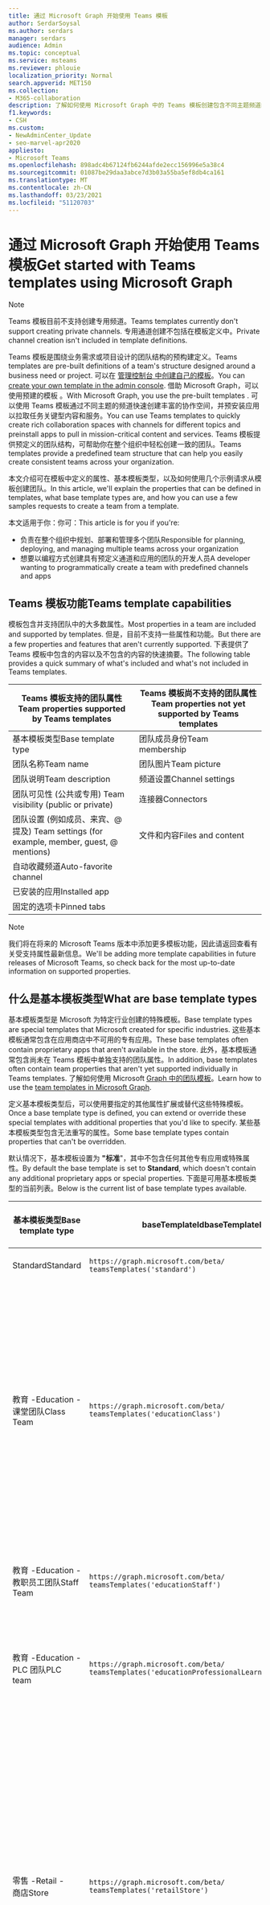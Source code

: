 ```yaml
---
title: 通过 Microsoft Graph 开始使用 Teams 模板
author: SerdarSoysal
ms.author: serdars
manager: serdars
audience: Admin
ms.topic: conceptual
ms.service: msteams
ms.reviewer: phlouie
localization_priority: Normal
search.appverid: MET150
ms.collection:
- M365-collaboration
description: 了解如何使用 Microsoft Graph 中的 Teams 模板创建包含不同主题频道的协作空间，并预安装应用以提供内容和服务。
f1.keywords:
- CSH
ms.custom:
- NewAdminCenter_Update
- seo-marvel-apr2020
appliesto:
- Microsoft Teams
ms.openlocfilehash: 898adc4b67124fb6244afde2ecc156996e5a38c4
ms.sourcegitcommit: 01087be29daa3abce7d3b03a55ba5ef8db4ca161
ms.translationtype: MT
ms.contentlocale: zh-CN
ms.lasthandoff: 03/23/2021
ms.locfileid: "51120703"
---
```

# <a name="get-started-with-teams-templates-using-microsoft-graph"></a><span data-ttu-id="9e240-103">通过 Microsoft Graph 开始使用 Teams 模板</span><span class="sxs-lookup"><span data-stu-id="9e240-103">Get started with Teams templates using Microsoft Graph</span></span>

> [!NOTE]
> <span data-ttu-id="9e240-104">Teams 模板目前不支持创建专用频道。</span><span class="sxs-lookup"><span data-stu-id="9e240-104">Teams templates currently don't support creating private channels.</span></span> <span data-ttu-id="9e240-105">专用通道创建不包括在模板定义中。</span><span class="sxs-lookup"><span data-stu-id="9e240-105">Private channel creation isn't included in template definitions.</span></span>

<span data-ttu-id="9e240-106">Teams 模板是围绕业务需求或项目设计的团队结构的预构建定义。</span><span class="sxs-lookup"><span data-stu-id="9e240-106">Teams templates are pre-built definitions of a team's structure designed around a business need or project.</span></span> <span data-ttu-id="9e240-107">可以在 [管理控制台 中创建自己的模板](get-started-with-teams-templates-in-the-admin-console.md)。</span><span class="sxs-lookup"><span data-stu-id="9e240-107">You can [create your own template in the admin console](get-started-with-teams-templates-in-the-admin-console.md).</span></span> <span data-ttu-id="9e240-108">借助 Microsoft Graph，可以使用预建的模板 。</span><span class="sxs-lookup"><span data-stu-id="9e240-108">With Microsoft Graph, you use the pre-built templates .</span></span> <span data-ttu-id="9e240-109">可以使用 Teams 模板通过不同主题的频道快速创建丰富的协作空间，并预安装应用以拉取任务关键型内容和服务。</span><span class="sxs-lookup"><span data-stu-id="9e240-109">You can use Teams templates to quickly create rich collaboration spaces with channels for different topics and preinstall apps to pull in mission-critical content and services.</span></span> <span data-ttu-id="9e240-110">Teams 模板提供预定义的团队结构，可帮助你在整个组织中轻松创建一致的团队。</span><span class="sxs-lookup"><span data-stu-id="9e240-110">Teams templates provide a predefined team structure that can help you easily create consistent teams across your organization.</span></span>

<span data-ttu-id="9e240-111">本文介绍可在模板中定义的属性、基本模板类型，以及如何使用几个示例请求从模板创建团队。</span><span class="sxs-lookup"><span data-stu-id="9e240-111">In this article, we'll explain the properties that can be defined in templates, what base template types are, and how you can use a few samples requests to create a team from a template.</span></span>

<span data-ttu-id="9e240-112">本文适用于你：你可：</span><span class="sxs-lookup"><span data-stu-id="9e240-112">This article is for you if you're:</span></span>

- <span data-ttu-id="9e240-113">负责在整个组织中规划、部署和管理多个团队</span><span class="sxs-lookup"><span data-stu-id="9e240-113">Responsible for planning, deploying, and managing multiple teams across your organization</span></span><br>
- <span data-ttu-id="9e240-114">想要以编程方式创建具有预定义通道和应用的团队的开发人员</span><span class="sxs-lookup"><span data-stu-id="9e240-114">A developer wanting to programmatically create a team with predefined channels and apps</span></span>

## <a name="teams-template-capabilities"></a><span data-ttu-id="9e240-115">Teams 模板功能</span><span class="sxs-lookup"><span data-stu-id="9e240-115">Teams template capabilities</span></span>

<span data-ttu-id="9e240-116">模板包含并支持团队中的大多数属性。</span><span class="sxs-lookup"><span data-stu-id="9e240-116">Most properties in a team are included and supported by templates.</span></span> <span data-ttu-id="9e240-117">但是，目前不支持一些属性和功能。</span><span class="sxs-lookup"><span data-stu-id="9e240-117">But there are a few properties and features that aren't currently supported.</span></span> <span data-ttu-id="9e240-118">下表提供了 Teams 模板中包含的内容以及不包含的内容的快速摘要。</span><span class="sxs-lookup"><span data-stu-id="9e240-118">The following table provides a quick summary of what's included and what's not included in Teams templates.</span></span>

| <span data-ttu-id="9e240-119">**Teams 模板支持的团队属性**</span><span class="sxs-lookup"><span data-stu-id="9e240-119">**Team properties supported by Teams templates**</span></span> | <span data-ttu-id="9e240-120">**Teams 模板尚不支持的团队属性**</span><span class="sxs-lookup"><span data-stu-id="9e240-120">**Team properties not yet supported by Teams templates**</span></span> |
| ------------------------------------------------ | -------------------------------------------------------- |
| <span data-ttu-id="9e240-121">基本模板类型</span><span class="sxs-lookup"><span data-stu-id="9e240-121">Base template type</span></span> | <span data-ttu-id="9e240-122">团队成员身份</span><span class="sxs-lookup"><span data-stu-id="9e240-122">Team membership</span></span> |
| <span data-ttu-id="9e240-123">团队名称</span><span class="sxs-lookup"><span data-stu-id="9e240-123">Team name</span></span> | <span data-ttu-id="9e240-124">团队图片</span><span class="sxs-lookup"><span data-stu-id="9e240-124">Team picture</span></span> |
| <span data-ttu-id="9e240-125">团队说明</span><span class="sxs-lookup"><span data-stu-id="9e240-125">Team description</span></span> | <span data-ttu-id="9e240-126">频道设置</span><span class="sxs-lookup"><span data-stu-id="9e240-126">Channel settings</span></span> |
| <span data-ttu-id="9e240-127">团队可见性 (公共或专用) </span><span class="sxs-lookup"><span data-stu-id="9e240-127">Team visibility (public or private)</span></span> | <span data-ttu-id="9e240-128">连接器</span><span class="sxs-lookup"><span data-stu-id="9e240-128">Connectors</span></span> |
| <span data-ttu-id="9e240-129">团队设置 (例如成员、来宾、@ 提及) </span><span class="sxs-lookup"><span data-stu-id="9e240-129">Team settings (for example, member, guest, @ mentions)</span></span> | <span data-ttu-id="9e240-130">文件和内容</span><span class="sxs-lookup"><span data-stu-id="9e240-130">Files and content</span></span> |
| <span data-ttu-id="9e240-131">自动收藏频道</span><span class="sxs-lookup"><span data-stu-id="9e240-131">Auto-favorite channel</span></span> | |
| <span data-ttu-id="9e240-132">已安装的应用</span><span class="sxs-lookup"><span data-stu-id="9e240-132">Installed app</span></span> | |
| <span data-ttu-id="9e240-133">固定的选项卡</span><span class="sxs-lookup"><span data-stu-id="9e240-133">Pinned tabs</span></span> | |

> [!NOTE]
> <span data-ttu-id="9e240-134">我们将在将来的 Microsoft Teams 版本中添加更多模板功能，因此请返回查看有关受支持属性最新信息。</span><span class="sxs-lookup"><span data-stu-id="9e240-134">We'll be adding more template capabilities in future releases of Microsoft Teams, so check back for the most up-to-date information on supported properties.</span></span>

## <a name="what-are-base-template-types"></a><span data-ttu-id="9e240-135">什么是基本模板类型</span><span class="sxs-lookup"><span data-stu-id="9e240-135">What are base template types</span></span>

<span data-ttu-id="9e240-136">基本模板类型是 Microsoft 为特定行业创建的特殊模板。</span><span class="sxs-lookup"><span data-stu-id="9e240-136">Base template types are special templates that Microsoft created for specific industries.</span></span> <span data-ttu-id="9e240-137">这些基本模板通常包含在应用商店中不可用的专有应用。</span><span class="sxs-lookup"><span data-stu-id="9e240-137">These base templates often contain proprietary apps that aren't available in the store.</span></span> <span data-ttu-id="9e240-138">此外，基本模板通常包含尚未在 Teams 模板中单独支持的团队属性。</span><span class="sxs-lookup"><span data-stu-id="9e240-138">In addition, base templates often contain team properties that aren't yet supported individually in Teams templates.</span></span> <span data-ttu-id="9e240-139">了解如何使用 Microsoft [Graph 中的团队模板](get-started-with-teams-templates.md)。</span><span class="sxs-lookup"><span data-stu-id="9e240-139">Learn how to use the [team templates in Microsoft Graph](get-started-with-teams-templates.md).</span></span>

<span data-ttu-id="9e240-140">定义基本模板类型后，可以使用要指定的其他属性扩展或替代这些特殊模板。</span><span class="sxs-lookup"><span data-stu-id="9e240-140">Once a base template type is defined, you can extend or override these special templates with additional properties that you'd like to specify.</span></span> <span data-ttu-id="9e240-141">某些基本模板类型包含无法重写的属性。</span><span class="sxs-lookup"><span data-stu-id="9e240-141">Some base template types contain properties that can't be overridden.</span></span>

<span data-ttu-id="9e240-142">默认情况下，基本模板设置为 **"标准**"，其中不包含任何其他专有应用或特殊属性。</span><span class="sxs-lookup"><span data-stu-id="9e240-142">By default the base template is set to **Standard**, which doesn't contain any additional proprietary apps or special properties.</span></span> <span data-ttu-id="9e240-143">下面是可用基本模板类型的当前列表。</span><span class="sxs-lookup"><span data-stu-id="9e240-143">Below is the current list of base template types available.</span></span>

| <span data-ttu-id="9e240-144">基本模板类型</span><span class="sxs-lookup"><span data-stu-id="9e240-144">Base template type</span></span> | <span data-ttu-id="9e240-145">baseTemplateId</span><span class="sxs-lookup"><span data-stu-id="9e240-145">baseTemplateId</span></span> | <span data-ttu-id="9e240-146">此基本模板包含的属性</span><span class="sxs-lookup"><span data-stu-id="9e240-146">Properties that come with this base template</span></span> |
| ------------------ | -------------- | ----------------------------------------------------- |
| <span data-ttu-id="9e240-147">Standard</span><span class="sxs-lookup"><span data-stu-id="9e240-147">Standard</span></span> | `https://graph.microsoft.com/beta/`<br>`teamsTemplates('standard')` | <span data-ttu-id="9e240-148">无其他应用和属性</span><span class="sxs-lookup"><span data-stu-id="9e240-148">No additional apps and properties</span></span> |
| <span data-ttu-id="9e240-149">教育 -</span><span class="sxs-lookup"><span data-stu-id="9e240-149">Education -</span></span><br><span data-ttu-id="9e240-150">课堂团队</span><span class="sxs-lookup"><span data-stu-id="9e240-150">Class Team</span></span> | `https://graph.microsoft.com/beta/`<br>`teamsTemplates('educationClass')` | <span data-ttu-id="9e240-151">应用：</span><span class="sxs-lookup"><span data-stu-id="9e240-151">Apps:</span></span><ul><li><span data-ttu-id="9e240-152">OneNote 课堂笔记本 (固定到" **常规"选项卡**) </span><span class="sxs-lookup"><span data-stu-id="9e240-152">OneNote Class Notebook (pinned to the **General** tab)</span></span> </li><li><span data-ttu-id="9e240-153">作业应用 (固定到" **常规"选项卡**) </span><span class="sxs-lookup"><span data-stu-id="9e240-153">Assignments app (pinned to the **General** tab)</span></span></li></ul> <span data-ttu-id="9e240-154">团队属性：</span><span class="sxs-lookup"><span data-stu-id="9e240-154">Team properties:</span></span><ul><li><span data-ttu-id="9e240-155">团队可见性设置为 **HiddenMembership (** 无法重写) </span><span class="sxs-lookup"><span data-stu-id="9e240-155">Team visibility set to **HiddenMembership** (cannot be overridden)</span></span></li></ul> |
| <span data-ttu-id="9e240-156">教育 -</span><span class="sxs-lookup"><span data-stu-id="9e240-156">Education -</span></span><br><span data-ttu-id="9e240-157">教职员工团队</span><span class="sxs-lookup"><span data-stu-id="9e240-157">Staff Team</span></span> | `https://graph.microsoft.com/beta/`<br>`teamsTemplates('educationStaff')` | <span data-ttu-id="9e240-158">应用：</span><span class="sxs-lookup"><span data-stu-id="9e240-158">Apps:</span></span><ul><li><span data-ttu-id="9e240-159">OneNote 教职 (笔记本已固定到 **"常规"** 选项卡) </span><span class="sxs-lookup"><span data-stu-id="9e240-159">OneNote Staff Notebook (pinned to the **General** tab)</span></span></li></ul> |
|<span data-ttu-id="9e240-160">教育 -</span><span class="sxs-lookup"><span data-stu-id="9e240-160">Education -</span></span><br><span data-ttu-id="9e240-161">PLC 团队</span><span class="sxs-lookup"><span data-stu-id="9e240-161">PLC team</span></span> |`https://graph.microsoft.com/beta/`<br>`teamsTemplates('educationProfessionalLearningCommunity')` | <span data-ttu-id="9e240-162">应用：</span><span class="sxs-lookup"><span data-stu-id="9e240-162">Apps:</span></span><ul><li><span data-ttu-id="9e240-163">OneNote PLC 笔记本 (固定到"**常规"选项卡)**</span><span class="sxs-lookup"><span data-stu-id="9e240-163">OneNote PLC Notebook (pinned to the **General** tab)</span></span></ul></li>|
| <span data-ttu-id="9e240-164">零售 -</span><span class="sxs-lookup"><span data-stu-id="9e240-164">Retail -</span></span><br><span data-ttu-id="9e240-165">商店</span><span class="sxs-lookup"><span data-stu-id="9e240-165">Store</span></span> | `https://graph.microsoft.com/beta/`<br>`teamsTemplates('retailStore')` | <span data-ttu-id="9e240-166">频道：</span><span class="sxs-lookup"><span data-stu-id="9e240-166">Channels:</span></span><ul><li><span data-ttu-id="9e240-167">换班</span><span class="sxs-lookup"><span data-stu-id="9e240-167">Shift handoff</span></span></li><li><span data-ttu-id="9e240-168">学习</span><span class="sxs-lookup"><span data-stu-id="9e240-168">Learning</span></span></li></ul><span data-ttu-id="9e240-169">团队属性</span><span class="sxs-lookup"><span data-stu-id="9e240-169">Team properties</span></span><ul><li><span data-ttu-id="9e240-170">团队可见性设置为“公共”</span><span class="sxs-lookup"><span data-stu-id="9e240-170">Team visibility set to Public</span></span></li></ul><span data-ttu-id="9e240-171">成员权限</span><span class="sxs-lookup"><span data-stu-id="9e240-171">Member permissions</span></span><ul><li><span data-ttu-id="9e240-172">防止成员创建、更新或删除频道</span><span class="sxs-lookup"><span data-stu-id="9e240-172">Prevent members from creating, updating, or removing channels</span></span></li><li><span data-ttu-id="9e240-173">防止成员添加或删除应用</span><span class="sxs-lookup"><span data-stu-id="9e240-173">Prevent members from adding or removing apps</span></span></li><li><span data-ttu-id="9e240-174">防止成员创建、更新或删除连接器</span><span class="sxs-lookup"><span data-stu-id="9e240-174">Prevent members from creating, updating, or removing connectors</span></span></li></ul> |
| <span data-ttu-id="9e240-175">零售 -</span><span class="sxs-lookup"><span data-stu-id="9e240-175">Retail -</span></span><br><span data-ttu-id="9e240-176">管理器协作</span><span class="sxs-lookup"><span data-stu-id="9e240-176">Manager collaboration</span></span> | `https://graph.microsoft.com/beta/`<br>`teamsTemplates('retailManagerCollaboration')` | <span data-ttu-id="9e240-177">频道：</span><span class="sxs-lookup"><span data-stu-id="9e240-177">Channels:</span></span><ul><li><span data-ttu-id="9e240-178">学习</span><span class="sxs-lookup"><span data-stu-id="9e240-178">Learning</span></span></li><li><span data-ttu-id="9e240-179">运营</span><span class="sxs-lookup"><span data-stu-id="9e240-179">Operations</span></span></li></ul><span data-ttu-id="9e240-180">团队属性：</span><span class="sxs-lookup"><span data-stu-id="9e240-180">Team properties:</span></span><ul><li><span data-ttu-id="9e240-181">团队可见性设置为“专用”</span><span class="sxs-lookup"><span data-stu-id="9e240-181">Team visibility set to Private</span></span></li></ul><span data-ttu-id="9e240-182">成员权限：</span><span class="sxs-lookup"><span data-stu-id="9e240-182">Member permissions:</span></span><ul><li><span data-ttu-id="9e240-183">防止成员创建、更新或删除频道</span><span class="sxs-lookup"><span data-stu-id="9e240-183">Prevent members from creating, updating, or removing channels</span></span></li><li><span data-ttu-id="9e240-184">防止成员添加或删除应用</span><span class="sxs-lookup"><span data-stu-id="9e240-184">Prevent members from adding or removing apps</span></span></li><li><span data-ttu-id="9e240-185">防止成员创建、更新或删除连接器</span><span class="sxs-lookup"><span data-stu-id="9e240-185">Prevent members from creating, updating, or removing connectors</span></span></li></ul>|
| <span data-ttu-id="9e240-186">医疗保健 -</span><span class="sxs-lookup"><span data-stu-id="9e240-186">Healthcare -</span></span><br><span data-ttu-id="9e240-187">Ward</span><span class="sxs-lookup"><span data-stu-id="9e240-187">Ward</span></span> |`https://graph.microsoft.com/beta/`<br>`teamsTemplates('healthcareWard')` |<span data-ttu-id="9e240-188">频道：</span><span class="sxs-lookup"><span data-stu-id="9e240-188">Channels:</span></span> <ul><li><span data-ttu-id="9e240-189">公告 \*</span><span class="sxs-lookup"><span data-stu-id="9e240-189">Announcements\*</span></span></li><li><span data-ttu-id="9e240-190">小型会议室 \*</span><span class="sxs-lookup"><span data-stu-id="9e240-190">Huddles\*</span></span></li><li><span data-ttu-id="9e240-191">循环配置</span><span class="sxs-lookup"><span data-stu-id="9e240-191">Rounds</span></span></li><li><span data-ttu-id="9e240-192">人员配备 \*</span><span class="sxs-lookup"><span data-stu-id="9e240-192">Staffing\*</span></span></li><li><span data-ttu-id="9e240-193">培训 \*</span><span class="sxs-lookup"><span data-stu-id="9e240-193">Training\*</span></span></li></ul><span data-ttu-id="9e240-194">\*自动收藏的频道</span><span class="sxs-lookup"><span data-stu-id="9e240-194">\*Auto-favorited channels</span></span> |
|<span data-ttu-id="9e240-195">医疗保健 -</span><span class="sxs-lookup"><span data-stu-id="9e240-195">Healthcare -</span></span><br><span data-ttu-id="9e240-196">医院</span><span class="sxs-lookup"><span data-stu-id="9e240-196">Hospital</span></span> | `https://graph.microsoft.com/beta/`<br>`teamsTemplates('healthcareHospital')` |<span data-ttu-id="9e240-197">频道：</span><span class="sxs-lookup"><span data-stu-id="9e240-197">Channels:</span></span><ul><li><span data-ttu-id="9e240-198">公告 \*</span><span class="sxs-lookup"><span data-stu-id="9e240-198">Announcements\*</span></span></li><li><span data-ttu-id="9e240-199">合规性 \*</span><span class="sxs-lookup"><span data-stu-id="9e240-199">Compliance\*</span></span></li><li><span data-ttu-id="9e240-200">保管</span><span class="sxs-lookup"><span data-stu-id="9e240-200">Custodial</span></span></li><li><span data-ttu-id="9e240-201">人力资源</span><span class="sxs-lookup"><span data-stu-id="9e240-201">Human Resources</span></span></li></li><li><span data-ttu-id="9e240-202">药房</span><span class="sxs-lookup"><span data-stu-id="9e240-202">Pharmacy</span></span></li></ul><span data-ttu-id="9e240-203">\*自动收藏的通道</span><span class="sxs-lookup"><span data-stu-id="9e240-203">\*Auto-favorited channel</span></span>|
|||


<span data-ttu-id="9e240-204">使用以下模板在 Teams 客户端和 Microsoft Graph 中创建团队。</span><span class="sxs-lookup"><span data-stu-id="9e240-204">Use the following templates to create teams in both the Teams client as well as Microsoft Graph.</span></span>


| <span data-ttu-id="9e240-205">基本模板类型</span><span class="sxs-lookup"><span data-stu-id="9e240-205">Base template type</span></span> | <span data-ttu-id="9e240-206">baseTemplateId</span><span class="sxs-lookup"><span data-stu-id="9e240-206">baseTemplateId</span></span> | <span data-ttu-id="9e240-207">此基本模板包含的属性</span><span class="sxs-lookup"><span data-stu-id="9e240-207">Properties that come with this base template</span></span> |
| ------------------ | -------------- | ----------------------------------------------------- |
| <span data-ttu-id="9e240-208">采用 Office 365</span><span class="sxs-lookup"><span data-stu-id="9e240-208">Adopt Office 365</span></span> |`com.microsoft.teams.template.`<br>`AdoptOffice365`|  <span data-ttu-id="9e240-209">频道：</span><span class="sxs-lookup"><span data-stu-id="9e240-209">Channels:</span></span> <ul><li><span data-ttu-id="9e240-210">常规</span><span class="sxs-lookup"><span data-stu-id="9e240-210">General</span></span></li> <li><span data-ttu-id="9e240-211">公告</span><span class="sxs-lookup"><span data-stu-id="9e240-211">Announcements</span></span></li> <li><span data-ttu-id="9e240-212">冠军角</span><span class="sxs-lookup"><span data-stu-id="9e240-212">Champions corner</span></span></li> <li><span data-ttu-id="9e240-213">团队表单</span><span class="sxs-lookup"><span data-stu-id="9e240-213">Team forms</span></span></li></ul> <span data-ttu-id="9e240-214">应用：</span><span class="sxs-lookup"><span data-stu-id="9e240-214">Apps:</span></span> <ul><li><span data-ttu-id="9e240-215">Wiki</span><span class="sxs-lookup"><span data-stu-id="9e240-215">Wiki</span></span></li>  <li><span data-ttu-id="9e240-216">日历</span><span class="sxs-lookup"><span data-stu-id="9e240-216">Calendar</span></span></li> |
| <span data-ttu-id="9e240-217">管理项目</span><span class="sxs-lookup"><span data-stu-id="9e240-217">Manage a project</span></span> |`com.microsoft.teams.template.`<br>`ManageAProject`| <span data-ttu-id="9e240-218">频道：</span><span class="sxs-lookup"><span data-stu-id="9e240-218">Channels:</span></span> <ul><li><span data-ttu-id="9e240-219">常规</span><span class="sxs-lookup"><span data-stu-id="9e240-219">General</span></span></li> <li><span data-ttu-id="9e240-220">公告</span><span class="sxs-lookup"><span data-stu-id="9e240-220">Announcements</span></span></li> <li><span data-ttu-id="9e240-221">资源</span><span class="sxs-lookup"><span data-stu-id="9e240-221">Resources</span></span></li> <li><span data-ttu-id="9e240-222">规划</span><span class="sxs-lookup"><span data-stu-id="9e240-222">Planning</span></span></li></ul> <span data-ttu-id="9e240-223">应用：</span><span class="sxs-lookup"><span data-stu-id="9e240-223">Apps:</span></span><ul><li><span data-ttu-id="9e240-224">Wiki</span><span class="sxs-lookup"><span data-stu-id="9e240-224">Wiki</span></span></li><li><span data-ttu-id="9e240-225">OneNote</span><span class="sxs-lookup"><span data-stu-id="9e240-225">OneNote</span></span></li></ul> |
| <span data-ttu-id="9e240-226">管理事件</span><span class="sxs-lookup"><span data-stu-id="9e240-226">Manage an event</span></span>|`com.microsoft.teams.template.`<br>`ManageAnEvent` | <span data-ttu-id="9e240-227">频道：</span><span class="sxs-lookup"><span data-stu-id="9e240-227">Channels:</span></span> <ul><li><span data-ttu-id="9e240-228">常规</span><span class="sxs-lookup"><span data-stu-id="9e240-228">General</span></span></li> <li><span data-ttu-id="9e240-229">公告</span><span class="sxs-lookup"><span data-stu-id="9e240-229">Announcements</span></span></li> <li><span data-ttu-id="9e240-230">预算</span><span class="sxs-lookup"><span data-stu-id="9e240-230">Budget</span></span></li> <li><span data-ttu-id="9e240-231">内容</span><span class="sxs-lookup"><span data-stu-id="9e240-231">Content</span></span></li><li><span data-ttu-id="9e240-232">后勤工作</span><span class="sxs-lookup"><span data-stu-id="9e240-232">Logistics</span></span></li> <li><span data-ttu-id="9e240-233">规划</span><span class="sxs-lookup"><span data-stu-id="9e240-233">Planning</span></span></li> <li> <span data-ttu-id="9e240-234">市场营销和 PR</span><span class="sxs-lookup"><span data-stu-id="9e240-234">Marketing and PR</span></span></li></ul> <span data-ttu-id="9e240-235">应用：</span><span class="sxs-lookup"><span data-stu-id="9e240-235">Apps:</span></span><ul><li><span data-ttu-id="9e240-236">Wiki</span><span class="sxs-lookup"><span data-stu-id="9e240-236">Wiki</span></span></li><li><span data-ttu-id="9e240-237">网站</span><span class="sxs-lookup"><span data-stu-id="9e240-237">Website</span></span></li> <li><span data-ttu-id="9e240-238">YouTube</span><span class="sxs-lookup"><span data-stu-id="9e240-238">YouTube</span></span></li> <li><span data-ttu-id="9e240-239">Planner</span><span class="sxs-lookup"><span data-stu-id="9e240-239">Planner</span></span></li> <li><span data-ttu-id="9e240-240">OneNote</span><span class="sxs-lookup"><span data-stu-id="9e240-240">OneNote</span></span></li></ul> |
|<span data-ttu-id="9e240-241">培训员工</span><span class="sxs-lookup"><span data-stu-id="9e240-241">Onboard employees</span></span>|`com.microsoft.teams.template.`<br>`OnboardEmployees` | <span data-ttu-id="9e240-242">频道：</span><span class="sxs-lookup"><span data-stu-id="9e240-242">Channels:</span></span> <ul><li><span data-ttu-id="9e240-243">常规</span><span class="sxs-lookup"><span data-stu-id="9e240-243">General</span></span></li> <li><span data-ttu-id="9e240-244">公告</span><span class="sxs-lookup"><span data-stu-id="9e240-244">Announcements</span></span></li> <li><span data-ttu-id="9e240-245">员工聊天</span><span class="sxs-lookup"><span data-stu-id="9e240-245">Employee chat</span></span></li> <li><span data-ttu-id="9e240-246">培训</span><span class="sxs-lookup"><span data-stu-id="9e240-246">Training</span></span></li></ul><span data-ttu-id="9e240-247">应用：</span><span class="sxs-lookup"><span data-stu-id="9e240-247">Apps:</span></span><ul><li><span data-ttu-id="9e240-248">Wiki</span><span class="sxs-lookup"><span data-stu-id="9e240-248">Wiki</span></span></li><li><span data-ttu-id="9e240-249">社区</span><span class="sxs-lookup"><span data-stu-id="9e240-249">Communities</span></span></li></ul>|
|<span data-ttu-id="9e240-250">组织技术支持</span><span class="sxs-lookup"><span data-stu-id="9e240-250">Organize help desk</span></span>| `com.microsoft.teams.template.`<br>`OrganizeHelpDesk`|<span data-ttu-id="9e240-251">频道：</span><span class="sxs-lookup"><span data-stu-id="9e240-251">Channels:</span></span><ul><li><span data-ttu-id="9e240-252">常规</span><span class="sxs-lookup"><span data-stu-id="9e240-252">General</span></span></li><li><span data-ttu-id="9e240-253">公告</span><span class="sxs-lookup"><span data-stu-id="9e240-253">Announcements</span></span></li><li><span data-ttu-id="9e240-254">常见问题</span><span class="sxs-lookup"><span data-stu-id="9e240-254">FAQ</span></span></li></ul><span data-ttu-id="9e240-255">应用：</span><span class="sxs-lookup"><span data-stu-id="9e240-255">Apps:</span></span><ul><li><span data-ttu-id="9e240-256">Wiki</span><span class="sxs-lookup"><span data-stu-id="9e240-256">Wiki</span></span></li><li><span data-ttu-id="9e240-257">OneNote</span><span class="sxs-lookup"><span data-stu-id="9e240-257">OneNote</span></span></li></ul> |
| <span data-ttu-id="9e240-258">协作处理患者护理</span><span class="sxs-lookup"><span data-stu-id="9e240-258">Collaborate on patient care</span></span>| `healthcareWard `| <span data-ttu-id="9e240-259">频道：</span><span class="sxs-lookup"><span data-stu-id="9e240-259">Channels:</span></span><ul><li><span data-ttu-id="9e240-260">常规</span><span class="sxs-lookup"><span data-stu-id="9e240-260">General</span></span></li><li><span data-ttu-id="9e240-261">公告</span><span class="sxs-lookup"><span data-stu-id="9e240-261">Announcements</span></span></li><li><span data-ttu-id="9e240-262">小型会议室</span><span class="sxs-lookup"><span data-stu-id="9e240-262">Huddles</span></span></li><li><span data-ttu-id="9e240-263">循环配置</span><span class="sxs-lookup"><span data-stu-id="9e240-263">Rounds</span></span></li><li><span data-ttu-id="9e240-264">人员配备</span><span class="sxs-lookup"><span data-stu-id="9e240-264">Staffing</span></span></li><li><span data-ttu-id="9e240-265">培训</span><span class="sxs-lookup"><span data-stu-id="9e240-265">Training</span></span></li></ul> <span data-ttu-id="9e240-266">应用：</span><span class="sxs-lookup"><span data-stu-id="9e240-266">Apps:</span></span> <ul><li><span data-ttu-id="9e240-267">Wiki</span><span class="sxs-lookup"><span data-stu-id="9e240-267">Wiki</span></span></li>|
| <span data-ttu-id="9e240-268">协作解决全球问题或事件</span><span class="sxs-lookup"><span data-stu-id="9e240-268">Collaborate on global crisis or event</span></span> |`com.microsoft.teams.template.`<br>`CollaborateOnAGlobalCrisisOrEvent`| <span data-ttu-id="9e240-269">频道：</span><span class="sxs-lookup"><span data-stu-id="9e240-269">Channels:</span></span> <ul><li><span data-ttu-id="9e240-270">常规</span><span class="sxs-lookup"><span data-stu-id="9e240-270">General</span></span><li><span data-ttu-id="9e240-271">公告</span><span class="sxs-lookup"><span data-stu-id="9e240-271">Announcements</span></span></li><li><span data-ttu-id="9e240-272">世界新闻</span><span class="sxs-lookup"><span data-stu-id="9e240-272">World news</span></span></li><li><span data-ttu-id="9e240-273">业务连续性</span><span class="sxs-lookup"><span data-stu-id="9e240-273">Business continuity</span></span></li><li><span data-ttu-id="9e240-274">远程工作</span><span class="sxs-lookup"><span data-stu-id="9e240-274">Remote working</span></span></li><li><span data-ttu-id="9e240-275">内部通信</span><span class="sxs-lookup"><span data-stu-id="9e240-275">Internal comms</span></span></li><li><span data-ttu-id="9e240-276">外部通信</span><span class="sxs-lookup"><span data-stu-id="9e240-276">External comms</span></span></li><li><span data-ttu-id="9e240-277">客户投诉</span><span class="sxs-lookup"><span data-stu-id="9e240-277">Customer complaints</span></span></li><li><span data-ttu-id="9e240-278">Kudos</span><span class="sxs-lookup"><span data-stu-id="9e240-278">Kudos</span></span></li><li><span data-ttu-id="9e240-279">高管更新</span><span class="sxs-lookup"><span data-stu-id="9e240-279">Executive update</span></span></li></ul><span data-ttu-id="9e240-280">应用：</span><span class="sxs-lookup"><span data-stu-id="9e240-280">Apps:</span></span> <ul><li><span data-ttu-id="9e240-281">表扬</span><span class="sxs-lookup"><span data-stu-id="9e240-281">Praise</span></span></li><li><span data-ttu-id="9e240-282">Wiki</span><span class="sxs-lookup"><span data-stu-id="9e240-282">Wiki</span></span></li><li><span data-ttu-id="9e240-283">网站</span><span class="sxs-lookup"><span data-stu-id="9e240-283">Website</span></span></li></ul>|
|<span data-ttu-id="9e240-284">在银行分支机构内协作</span><span class="sxs-lookup"><span data-stu-id="9e240-284">Collaborate within a bank branch</span></span>| `com.microsoft.teams.template.`<br>`CollaborateWithinABankBranch `|<span data-ttu-id="9e240-285">频道：</span><span class="sxs-lookup"><span data-stu-id="9e240-285">Channels:</span></span> <ul><li><span data-ttu-id="9e240-286">常规</span><span class="sxs-lookup"><span data-stu-id="9e240-286">General</span></span><li><span data-ttu-id="9e240-287">公告</span><span class="sxs-lookup"><span data-stu-id="9e240-287">Announcements</span></span></li><li><span data-ttu-id="9e240-288">小型会议室</span><span class="sxs-lookup"><span data-stu-id="9e240-288">Huddles</span></span></li><li><span data-ttu-id="9e240-289">客户会议</span><span class="sxs-lookup"><span data-stu-id="9e240-289">Customer meetings</span></span></li><li><span data-ttu-id="9e240-290">指导</span><span class="sxs-lookup"><span data-stu-id="9e240-290">Coaching</span></span></li><li><span data-ttu-id="9e240-291">技能开发</span><span class="sxs-lookup"><span data-stu-id="9e240-291">Skills development</span></span></li><li><span data-ttu-id="9e240-292">贷款处理</span><span class="sxs-lookup"><span data-stu-id="9e240-292">Loan processing</span></span></li><li><span data-ttu-id="9e240-293">客户投诉</span><span class="sxs-lookup"><span data-stu-id="9e240-293">Customer complaints</span></span></li><li><span data-ttu-id="9e240-294">Kudos</span><span class="sxs-lookup"><span data-stu-id="9e240-294">Kudos</span></span></li><li><span data-ttu-id="9e240-295">有趣的内容</span><span class="sxs-lookup"><span data-stu-id="9e240-295">Fun stuff</span></span></li><li><span data-ttu-id="9e240-296">合规性</span><span class="sxs-lookup"><span data-stu-id="9e240-296">Compliance</span></span></li></ul>|
|<span data-ttu-id="9e240-297">协调事件响应</span><span class="sxs-lookup"><span data-stu-id="9e240-297">Coordinate incident response</span></span>| `com.microsoft.teams.template.`<br>`CoordinateIncidentResponse`|<span data-ttu-id="9e240-298">频道：</span><span class="sxs-lookup"><span data-stu-id="9e240-298">Channels:</span></span> <ul><li><span data-ttu-id="9e240-299">常规</span><span class="sxs-lookup"><span data-stu-id="9e240-299">General</span></span><li><span data-ttu-id="9e240-300">公告</span><span class="sxs-lookup"><span data-stu-id="9e240-300">Announcements</span></span></li><li><span data-ttu-id="9e240-301">后勤工作</span><span class="sxs-lookup"><span data-stu-id="9e240-301">Logistics</span></span></li><li><span data-ttu-id="9e240-302">规划</span><span class="sxs-lookup"><span data-stu-id="9e240-302">Planning</span></span></li><li><span data-ttu-id="9e240-303">恢复</span><span class="sxs-lookup"><span data-stu-id="9e240-303">Recovery</span></span></li><li><span data-ttu-id="9e240-304">紧急</span><span class="sxs-lookup"><span data-stu-id="9e240-304">Urgent</span></span></li></ul> <span data-ttu-id="9e240-305">应用：</span><span class="sxs-lookup"><span data-stu-id="9e240-305">Apps:</span></span> <ul><li><span data-ttu-id="9e240-306">Wiki</span><span class="sxs-lookup"><span data-stu-id="9e240-306">Wiki</span></span></li><li><span data-ttu-id="9e240-307">Excel</span><span class="sxs-lookup"><span data-stu-id="9e240-307">Excel</span></span></li><li><span data-ttu-id="9e240-308">OneNote</span><span class="sxs-lookup"><span data-stu-id="9e240-308">OneNote</span></span></li><li><span data-ttu-id="9e240-309">SharePoint</span><span class="sxs-lookup"><span data-stu-id="9e240-309">SharePoint</span></span></li><li><span data-ttu-id="9e240-310">Planner</span><span class="sxs-lookup"><span data-stu-id="9e240-310">Planner</span></span></li></ul>|
|<span data-ttu-id="9e240-311">医院</span><span class="sxs-lookup"><span data-stu-id="9e240-311">Hospital</span></span>| <span data-ttu-id="9e240-312">`healthcareHospita`l</span><span class="sxs-lookup"><span data-stu-id="9e240-312">`healthcareHospita`l</span></span> |<span data-ttu-id="9e240-313">频道：</span><span class="sxs-lookup"><span data-stu-id="9e240-313">Channels:</span></span> <ul><li><span data-ttu-id="9e240-314">常规</span><span class="sxs-lookup"><span data-stu-id="9e240-314">General</span></span><li><span data-ttu-id="9e240-315">公告</span><span class="sxs-lookup"><span data-stu-id="9e240-315">Announcements</span></span></li><li><span data-ttu-id="9e240-316">合规性</span><span class="sxs-lookup"><span data-stu-id="9e240-316">Compliance</span></span></li><li><span data-ttu-id="9e240-317">保管</span><span class="sxs-lookup"><span data-stu-id="9e240-317">Custodial</span></span></li><li><span data-ttu-id="9e240-318">人力资源</span><span class="sxs-lookup"><span data-stu-id="9e240-318">Human resources</span></span></li><li><span data-ttu-id="9e240-319">药房</span><span class="sxs-lookup"><span data-stu-id="9e240-319">Pharmacy</span></span></li></ul> <span data-ttu-id="9e240-320">应用：</span><span class="sxs-lookup"><span data-stu-id="9e240-320">Apps:</span></span> <ul><li><span data-ttu-id="9e240-321">Wiki</span><span class="sxs-lookup"><span data-stu-id="9e240-321">Wiki</span></span></li></ul>|
|<span data-ttu-id="9e240-322">组织商店</span><span class="sxs-lookup"><span data-stu-id="9e240-322">Organize a store</span></span>| `retailStore` |<span data-ttu-id="9e240-323">频道：</span><span class="sxs-lookup"><span data-stu-id="9e240-323">Channels:</span></span> <ul><li><span data-ttu-id="9e240-324">常规</span><span class="sxs-lookup"><span data-stu-id="9e240-324">General</span></span><li><span data-ttu-id="9e240-325">换班</span><span class="sxs-lookup"><span data-stu-id="9e240-325">Shift handoff</span></span></li><li><span data-ttu-id="9e240-326">学习</span><span class="sxs-lookup"><span data-stu-id="9e240-326">Learning</span></span></li></ul> <span data-ttu-id="9e240-327">应用：</span><span class="sxs-lookup"><span data-stu-id="9e240-327">Apps:</span></span> <ul><li><span data-ttu-id="9e240-328">Wiki</span><span class="sxs-lookup"><span data-stu-id="9e240-328">Wiki</span></span></li></ul>|
|<span data-ttu-id="9e240-329">质量和安全</span><span class="sxs-lookup"><span data-stu-id="9e240-329">Quality and safety</span></span> |`com.microsoft.teams.`<br>`template.QualitySafety`|<span data-ttu-id="9e240-330">频道：</span><span class="sxs-lookup"><span data-stu-id="9e240-330">Channels:</span></span> <ul><li><span data-ttu-id="9e240-331">常规</span><span class="sxs-lookup"><span data-stu-id="9e240-331">General</span></span><li><span data-ttu-id="9e240-332">公告</span><span class="sxs-lookup"><span data-stu-id="9e240-332">Announcements</span></span></li><li><span data-ttu-id="9e240-333">第 1 行</span><span class="sxs-lookup"><span data-stu-id="9e240-333">Line 1</span></span></li><li><span data-ttu-id="9e240-334">第 2 行</span><span class="sxs-lookup"><span data-stu-id="9e240-334">Line 2</span></span></li><li><span data-ttu-id="9e240-335">第 3 行</span><span class="sxs-lookup"><span data-stu-id="9e240-335">Line 3</span></span></li><li><span data-ttu-id="9e240-336">安全</span><span class="sxs-lookup"><span data-stu-id="9e240-336">Safety</span></span></li><li><span data-ttu-id="9e240-337">培训</span><span class="sxs-lookup"><span data-stu-id="9e240-337">Training</span></span></li><li><span data-ttu-id="9e240-338">维护</span><span class="sxs-lookup"><span data-stu-id="9e240-338">Maintenance</span></span></li><li><span data-ttu-id="9e240-339">有趣的内容</span><span class="sxs-lookup"><span data-stu-id="9e240-339">Fun stuff</span></span></li></ul> <span data-ttu-id="9e240-340">应用：</span><span class="sxs-lookup"><span data-stu-id="9e240-340">Apps:</span></span> <ul><li><span data-ttu-id="9e240-341">Wiki</span><span class="sxs-lookup"><span data-stu-id="9e240-341">Wiki</span></span></li></ul>|
|<span data-ttu-id="9e240-342">零售 - 经理协作</span><span class="sxs-lookup"><span data-stu-id="9e240-342">Retail - manager collaboration</span></span>| `retailManagerCollaboration` |<span data-ttu-id="9e240-343">频道：</span><span class="sxs-lookup"><span data-stu-id="9e240-343">Channels:</span></span> <ul><li><span data-ttu-id="9e240-344">常规</span><span class="sxs-lookup"><span data-stu-id="9e240-344">General</span></span><li><span data-ttu-id="9e240-345">运营</span><span class="sxs-lookup"><span data-stu-id="9e240-345">Operations</span></span></li><li><span data-ttu-id="9e240-346">学习</span><span class="sxs-lookup"><span data-stu-id="9e240-346">Learning</span></span></li></ul> <span data-ttu-id="9e240-347">应用：</span><span class="sxs-lookup"><span data-stu-id="9e240-347">Apps:</span></span> <ul><li><span data-ttu-id="9e240-348">Wiki</span><span class="sxs-lookup"><span data-stu-id="9e240-348">Wiki</span></span></li></ul>|
||||

<span data-ttu-id="9e240-349">有关详细信息 [，请参阅管理中心中的](get-started-with-teams-templates-in-the-admin-console.md) Teams 模板入门。</span><span class="sxs-lookup"><span data-stu-id="9e240-349">See [Get started with Teams templates in the Admin center](get-started-with-teams-templates-in-the-admin-console.md) for more details.</span></span>

## <a name="related-topics"></a><span data-ttu-id="9e240-350">相关主题</span><span class="sxs-lookup"><span data-stu-id="9e240-350">Related topics</span></span>

- [<span data-ttu-id="9e240-351">管理员控制台中的 Teams 模板入门</span><span class="sxs-lookup"><span data-stu-id="9e240-351">Get started with Teams templates in the admin console</span></span>](get-started-with-teams-templates-in-the-admin-console.md)
- <span data-ttu-id="9e240-352">[在预览](/graph/api/team-post?view=graph-rest-beta) (创建团队) </span><span class="sxs-lookup"><span data-stu-id="9e240-352">[Create team](/graph/api/team-post?view=graph-rest-beta) (in preview)</span></span>
- [<span data-ttu-id="9e240-353">New-Team</span><span class="sxs-lookup"><span data-stu-id="9e240-353">New-Team</span></span>](/powershell/module/teams/New-Team?view=teams-ps)
- [<span data-ttu-id="9e240-354">Microsoft Teams 管理培训</span><span class="sxs-lookup"><span data-stu-id="9e240-354">Admin training for Microsoft Teams</span></span>](itadmin-readiness.md)
